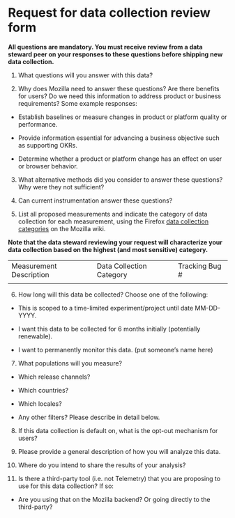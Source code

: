 
# Request for data collection review form

**All questions are mandatory. You must receive review from a data steward peer on your responses to these questions before shipping new data collection.**

1) What questions will you answer with this data?

2) Why does Mozilla need to answer these questions?  Are there benefits for users? Do we need this information to address product or business requirements? Some example responses:

* Establish baselines or measure changes in product or platform quality or performance.

* Provide information essential for advancing a business objective such as supporting OKRs.

* Determine whether a product or platform change has an effect on user or browser behavior.

3) What alternative methods did you consider to answer these questions? Why were they not sufficient?

4) Can current instrumentation answer these questions?

5) List all proposed measurements and indicate the category of data collection for each measurement, using the Firefox [data collection categories](https://wiki.mozilla.org/Firefox/Data_Collection) on the Mozilla wiki.   

**Note that the data steward reviewing your request will characterize your data collection based on the highest (and most sensitive) category.**

<table>
  <tr>
    <td>Measurement Description</td>
    <td>Data Collection Category</td>
    <td>Tracking Bug #</td>
  </tr>
  <tr>
    <td></td>
    <td></td>
    <td></td>
  </tr>
</table>


6) How long will this data be collected?  Choose one of the following:

* This is scoped to a time-limited experiment/project until date MM-DD-YYYY.

* I want this data to be collected for 6 months initially (potentially renewable).

* I want to permanently monitor this data. (put someone’s name here)

7) What populations will you measure?

* Which release channels?

* Which countries?

* Which locales?

* Any other filters?  Please describe in detail below.

8) If this data collection is default on, what is the opt-out mechanism for users?

9) Please provide a general description of how you will analyze this data.

10) Where do you intend to share the results of your analysis?

11) Is there a third-party tool (i.e. not Telemetry) that you are proposing to use for this data collection? If so:

* Are you using that on the Mozilla backend? Or going directly to the third-party?
